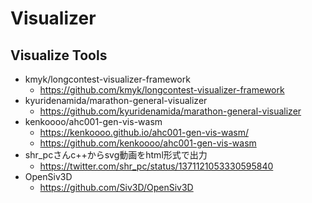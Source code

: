 # Visualizer

## Visualize Tools
- kmyk/longcontest-visualizer-framework
    - https://github.com/kmyk/longcontest-visualizer-framework
- kyuridenamida/marathon-general-visualizer
    - https://github.com/kyuridenamida/marathon-general-visualizer
- kenkoooo/ahc001-gen-vis-wasm
    - https://kenkoooo.github.io/ahc001-gen-vis-wasm/
    - https://github.com/kenkoooo/ahc001-gen-vis-wasm
- shr_pcさんc++からsvg動画をhtml形式で出力
    - https://twitter.com/shr_pc/status/1371121053330595840
- OpenSiv3D
    - https://github.com/Siv3D/OpenSiv3D
